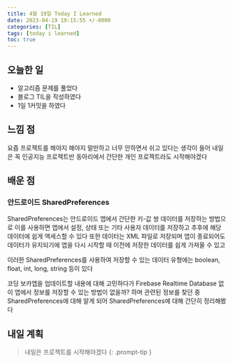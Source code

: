 ```yaml
---
title: 4월 19일 Today I Learned
date: 2023-04-19 19:15:55 +/-0000
categories: [TIL]
tags: [today i learned]
toc: true
---
```


## 오늘한 일

* 알고리즘 문제를 풀었다
* 블로그 TIL을 작성하였다
* 1일 1커밋을 하였다

## 느낌 점

요즘 프로젝트를 해야지 해야지 말만하고 너무 안하면서 쉬고 있다는 생각이 들어 내일은 꼭 인공지능 프로젝트반 동아리에서 간단한 개인 프로젝트라도 시작해야겠다

## 배운 점

### 안드로이드 SharedPreferences

SharedPreferences는 안드로이드 앱에서 간단한 키-값 쌍 데이터를 저장하는 방법으로 이를 사용하면 앱에서 설정, 상태 또는 기타 사용자 데이터를 저장하고 추후에 해당 데이터에 쉽게 액세스할 수 있다 또한 데이터는 XML 파일로 저장되며 앱이 종료되어도 데이터가 유지되기에 앱을 다시 시작할 때 이전에 저장한 데이터를 쉽게 가져올 수 있고

이러한 SharedPreferences를 사용하여 저장할 수 있는 데이터 유형에는 boolean, float, int, long, string 등이 있다

코딩 보카앱을 업데이트할 내용에 대해 고민하다가 Firebase Realtime Database 없이 앱에서 정보를 저장할 수 있는 방법이 없을까? 하며 관련된 정보를 찾던 중 SharedPreferences에 대해 알게 되어 SharedPreferences에 대해 간단히 정리해봤다

## 내일 계획

> 내일은 프로젝트를 시작해야겠다
{: .prompt-tip }